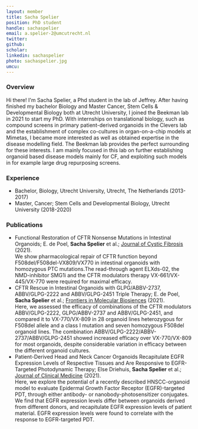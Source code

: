 ```yaml
---
layout: member
title: Sacha Spelier
position: PhD student
handle: sachaspelier
email: a.spelier-2@umcutrecht.nl
twitter:
github: 
scholar: 
linkedin: sachaspelier
photo: sachaspelier.jpg
umcu:
---
```


### Overview
Hi there! I'm Sacha Spelier, a Phd student in the lab of Jeffrey. After having finished my bachelor Biology and Master Cancer, Stem Cells & Developmental Biology both at Utrecht University, I joined the Beekman lab in 2021 to start my PhD. With internships on translational biology, such as compound screens in primary patient-derived organoids in the Clevers lab and the establishment of complex co-cultures in organ-on-a-chip models at Mimetas, I became more interested as well as obtained expertise in the disease modelling field. The Beekman lab provides the perfect surrounding for these interests. I am mainly focused in this lab on further establishing organoid based disease models mainly for CF, and exploiting such models in for example large drug repurposing screens. 

### Experience
- Bachelor, Biology, Utrecht University, Utrecht, The Netherlands (2013-2017)
- Master, Cancer; Stem Cells and Developmental Biology, Utrecht University (2018-2020)

### Publications
- Functional Restoration of CFTR Nonsense Mutations in Intestinal Organoids; E. de Poel, **Sacha Spelier** et al.; [Journal of Cystic Fibrosis](https://www.sciencedirect.com/science/article/pii/S1569199321014259) (2021).<br/>
We show pharmacological repair of CFTR function beyond F508del/F508del-VX809/VX770 in intestinal organoids with homozygous PTC mutations.The read-through agent ELXds-02, the NMD-inhibitor SMG1i and the CFTR modulators therapy VX-661/VX-445/VX-770 were required for maximal efficacy.
- CFTR Rescue in Intestinal Organoids with GLPG/ABBV-2737, ABBV/GLPG-2222 and ABBV/GLPG-2451 Triple Therapy; E. de Poel, **Sacha Spelier** et al.; [Frontiers in Molecular Biosiences](https://www.frontiersin.org/articles/10.3389/fmolb.2021.698358/full) (2021).<br/>
Here, we assessed the efficacy of combinations of the CFTR modulators ABBV/GLPG-2222, GLPG/ABBV-2737 and ABBV/GLPG-2451, and compared it to VX-770/VX-809 in 28 organoid lines heterozygous for F508del allele and a class I mutation and seven homozygous F508del organoid lines. The combination ABBV/GLPG-2222/ABBV-2737/ABBV/GLPG-2451 showed increased efficacy over VX-770/VX-809 for most organoids, despite considerable variation in efficacy between the different organoid cultures. 
- Patient-Derived Head and Neck Cancer Organoids Recapitulate EGFR Expression Levels of Respective Tissues and Are Responsive to EGFR-Targeted Photodynamic Therapy; Else Driehuis, **Sacha Spelier** et al.; [Journal of Clinical Medicine](https://www.mdpi.com/2077-0383/8/11/1880) (2021).<br/>
Here, we explore the potential of a recently described HNSCC-organoid model to evaluate Epidermal Growth Factor Receptor (EGFR)-targeted PDT, through either antibody- or nanobody-photosensitizer conjugates. We find that EGFR expression levels differ between organoids derived from different donors, and recapitulate EGFR expression levels of patient material. EGFR expression levels were found to correlate with the response to EGFR-targeted PDT. 